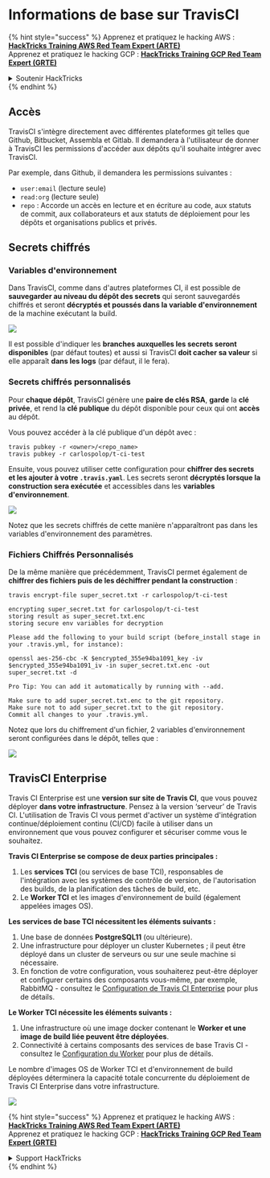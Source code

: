# Informations de base sur TravisCI

{% hint style="success" %}
Apprenez et pratiquez le hacking AWS :<img src="../../.gitbook/assets/image (1).png" alt="" data-size="line">[**HackTricks Training AWS Red Team Expert (ARTE)**](https://training.hacktricks.xyz/courses/arte)<img src="../../.gitbook/assets/image (1).png" alt="" data-size="line">\
Apprenez et pratiquez le hacking GCP : <img src="../../.gitbook/assets/image (2).png" alt="" data-size="line">[**HackTricks Training GCP Red Team Expert (GRTE)**<img src="../../.gitbook/assets/image (2).png" alt="" data-size="line">](https://training.hacktricks.xyz/courses/grte)

<details>

<summary>Soutenir HackTricks</summary>

* Consultez les [**plans d'abonnement**](https://github.com/sponsors/carlospolop) !
* **Rejoignez le** 💬 [**groupe Discord**](https://discord.gg/hRep4RUj7f) ou le [**groupe telegram**](https://t.me/peass) ou **suivez-nous sur** **Twitter** 🐦 [**@hacktricks\_live**](https://twitter.com/hacktricks\_live)**.**
* **Partagez des astuces de hacking en soumettant des PRs aux** [**HackTricks**](https://github.com/carlospolop/hacktricks) et [**HackTricks Cloud**](https://github.com/carlospolop/hacktricks-cloud) dépôts github.

</details>
{% endhint %}

## Accès

TravisCI s'intègre directement avec différentes plateformes git telles que Github, Bitbucket, Assembla et Gitlab. Il demandera à l'utilisateur de donner à TravisCI les permissions d'accéder aux dépôts qu'il souhaite intégrer avec TravisCI.

Par exemple, dans Github, il demandera les permissions suivantes :

* `user:email` (lecture seule)
* `read:org` (lecture seule)
* `repo` : Accorde un accès en lecture et en écriture au code, aux statuts de commit, aux collaborateurs et aux statuts de déploiement pour les dépôts et organisations publics et privés.

## Secrets chiffrés

### Variables d'environnement

Dans TravisCI, comme dans d'autres plateformes CI, il est possible de **sauvegarder au niveau du dépôt des secrets** qui seront sauvegardés chiffrés et seront **décryptés et poussés dans la variable d'environnement** de la machine exécutant la build.

![](<../../.gitbook/assets/image (203).png>)

Il est possible d'indiquer les **branches auxquelles les secrets seront disponibles** (par défaut toutes) et aussi si TravisCI **doit cacher sa valeur** si elle apparaît **dans les logs** (par défaut, il le fera).

### Secrets chiffrés personnalisés

Pour **chaque dépôt**, TravisCI génère une **paire de clés RSA**, **garde** la **clé privée**, et rend la **clé publique** du dépôt disponible pour ceux qui ont **accès** au dépôt.

Vous pouvez accéder à la clé publique d'un dépôt avec :
```
travis pubkey -r <owner>/<repo_name>
travis pubkey -r carlospolop/t-ci-test
```
Ensuite, vous pouvez utiliser cette configuration pour **chiffrer des secrets et les ajouter à votre `.travis.yaml`**. Les secrets seront **décryptés lorsque la construction sera exécutée** et accessibles dans les **variables d'environnement**.

![](<../../.gitbook/assets/image (139).png>)

Notez que les secrets chiffrés de cette manière n'apparaîtront pas dans les variables d'environnement des paramètres.

### Fichiers Chiffrés Personnalisés

De la même manière que précédemment, TravisCI permet également de **chiffrer des fichiers puis de les déchiffrer pendant la construction** :
```
travis encrypt-file super_secret.txt -r carlospolop/t-ci-test

encrypting super_secret.txt for carlospolop/t-ci-test
storing result as super_secret.txt.enc
storing secure env variables for decryption

Please add the following to your build script (before_install stage in your .travis.yml, for instance):

openssl aes-256-cbc -K $encrypted_355e94ba1091_key -iv $encrypted_355e94ba1091_iv -in super_secret.txt.enc -out super_secret.txt -d

Pro Tip: You can add it automatically by running with --add.

Make sure to add super_secret.txt.enc to the git repository.
Make sure not to add super_secret.txt to the git repository.
Commit all changes to your .travis.yml.
```
Notez que lors du chiffrement d'un fichier, 2 variables d'environnement seront configurées dans le dépôt, telles que :

![](<../../.gitbook/assets/image (170).png>)

## TravisCI Enterprise

Travis CI Enterprise est une **version sur site de Travis CI**, que vous pouvez déployer **dans votre infrastructure**. Pensez à la version ‘serveur’ de Travis CI. L'utilisation de Travis CI vous permet d'activer un système d'intégration continue/déploiement continu (CI/CD) facile à utiliser dans un environnement que vous pouvez configurer et sécuriser comme vous le souhaitez.

**Travis CI Enterprise se compose de deux parties principales :**

1. Les **services TCI** (ou services de base TCI), responsables de l'intégration avec les systèmes de contrôle de version, de l'autorisation des builds, de la planification des tâches de build, etc.
2. Le **Worker TCI** et les images d'environnement de build (également appelées images OS).

**Les services de base TCI nécessitent les éléments suivants :**

1. Une base de données **PostgreSQL11** (ou ultérieure).
2. Une infrastructure pour déployer un cluster Kubernetes ; il peut être déployé dans un cluster de serveurs ou sur une seule machine si nécessaire.
3. En fonction de votre configuration, vous souhaiterez peut-être déployer et configurer certains des composants vous-même, par exemple, RabbitMQ - consultez le [Configuration de Travis CI Enterprise](https://docs.travis-ci.com/user/enterprise/tcie-3.x-setting-up-travis-ci-enterprise/) pour plus de détails.

**Le Worker TCI nécessite les éléments suivants :**

1. Une infrastructure où une image docker contenant le **Worker et une image de build liée peuvent être déployées**.
2. Connectivité à certains composants des services de base Travis CI - consultez le [Configuration du Worker](https://docs.travis-ci.com/user/enterprise/setting-up-worker/) pour plus de détails.

Le nombre d'images OS de Worker TCI et d'environnement de build déployées déterminera la capacité totale concurrente du déploiement de Travis CI Enterprise dans votre infrastructure.

![](<../../.gitbook/assets/image (199).png>)

{% hint style="success" %}
Apprenez et pratiquez le hacking AWS :<img src="../../.gitbook/assets/image (1).png" alt="" data-size="line">[**HackTricks Training AWS Red Team Expert (ARTE)**](https://training.hacktricks.xyz/courses/arte)<img src="../../.gitbook/assets/image (1).png" alt="" data-size="line">\
Apprenez et pratiquez le hacking GCP : <img src="../../.gitbook/assets/image (2).png" alt="" data-size="line">[**HackTricks Training GCP Red Team Expert (GRTE)**<img src="../../.gitbook/assets/image (2).png" alt="" data-size="line">](https://training.hacktricks.xyz/courses/grte)

<details>

<summary>Support HackTricks</summary>

* Consultez les [**plans d'abonnement**](https://github.com/sponsors/carlospolop) !
* **Rejoignez le** 💬 [**groupe Discord**](https://discord.gg/hRep4RUj7f) ou le [**groupe telegram**](https://t.me/peass) ou **suivez** nous sur **Twitter** 🐦 [**@hacktricks\_live**](https://twitter.com/hacktricks\_live)**.**
* **Partagez des astuces de hacking en soumettant des PR aux dépôts github de** [**HackTricks**](https://github.com/carlospolop/hacktricks) et [**HackTricks Cloud**](https://github.com/carlospolop/hacktricks-cloud).

</details>
{% endhint %}
